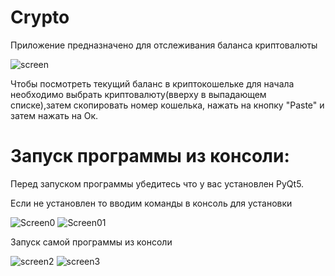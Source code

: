# Сrypto
Приложение предназначено для отслеживания баланса криптовалюты

![screen](https://user-images.githubusercontent.com/36957591/184065930-5b363f9e-7447-4168-b942-55a7ee5f1fdc.png)

Чтобы посмотреть текущий баланс в криптокошельке для начала необходимо выбрать криптовалюту(вверху в выпадающем списке),затем скопировать номер кошелька, нажать на кнопку "Paste" и затем нажать на Ок.


# Запуск программы из консоли:

Перед запуском программы убедитесь что у вас установлен PyQt5.

Если не установлен то вводим команды в консоль для установки

![Screen0](https://user-images.githubusercontent.com/36957591/189531773-541815e5-8d98-426e-a170-6b3777d0bdcf.png)
![Screen01](https://user-images.githubusercontent.com/36957591/189531784-a81b9173-8b9c-49a9-bc31-2e5facf911f3.png)

Запуск самой программы из консоли

![screen2](https://user-images.githubusercontent.com/36957591/184067760-e26f6505-5773-4c67-96ec-a0492f50e109.png)
![screen3](https://user-images.githubusercontent.com/36957591/184067785-029433bb-2613-44f8-9a32-a0e55b37ce71.png)



